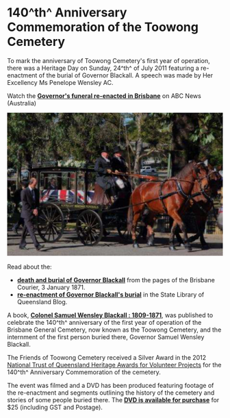 # 140^th^ Anniversary Commemoration of the Toowong Cemetery

To mark the anniversary of Toowong Cemetery's first year of operation, there was a Heritage Day on Sunday, 24^th^ of July 2011 featuring a re-enactment of the burial of Governor Blackall. A speech was made by Her Excellency Ms Penelope Wensley AC. 

Watch the **[Governor's funeral re-enacted in Brisbane](https://youtu.be/8sdVuMGc_1s)** on ABC News (Australia) 

![Re-enactment of the burial of Governor Blackall](../assets/140-commemoration.png)

Read about the:

- **[death and burial of Governor Blackall](https://trove.nla.gov.au/newspaper/article/1295293)** from the pages of the Brisbane Courier, 3 January 1871.
- **[re-enactment of Governor Blackall's burial](https://www.slq.qld.gov.au/blog/toowong-cemetery-marks-140-years)** in the State Library of Queensland Blog.

A book, **[Colonel Samuel Wensley Blackall : 1809-1871](../assets/guides/samuel-blackall.pdf)**, was published to celebrate the 140^th^ anniversary of the first year of operation of the Brisbane General Cemetery, now known as the Toowong Cemetery, and the internment of the first person buried there, Governor Samuel Wensley Blackall.

The Friends of Toowong Cemetery received a Silver Award in the 2012 [National Trust of Queensland Heritage Awards for Volunteer Projects](https://www.nationaltrustqld.org.au/what-we-do/heritage-awards) for the 140^th^ Anniversary Commemoration of the cemetery.

The event was filmed and a DVD has been produced featuring footage of the re-enactment and segments outlining the history of the cemetery and stories of some people buried there. The **[DVD is available for purchase](mailto://inquiries@fotc.org.au)** for $25 (including GST and Postage).
